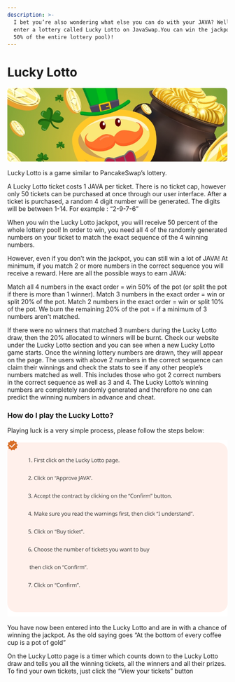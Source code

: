 ```yaml
---
description: >-
  I bet you’re also wondering what else you can do with your JAVA? Well, you can
  enter a lottery called Lucky Lotto on JavaSwap.You can win the jackpot (up to
  50% of the entire lottery pool)!
---
```


# Lucky Lotto

![](../.gitbook/assets/grupo-1066.jpg)

Lucky Lotto is a game similar to PancakeSwap’s lottery.

A Lucky Lotto ticket costs 1 JAVA per ticket. There is no ticket cap, however only 50 tickets can be purchased at once through our user interface. After a ticket is purchased, a random 4 digit number will be generated. The digits will be between 1-14. For example : “2-9-7-6”

When you win the Lucky Lotto jackpot, you will receive 50 percent of the whole lottery pool! In order to win, you need all 4 of the randomly generated numbers on your ticket to match the exact sequence of the 4 winning numbers.

However, even if you don’t win the jackpot, you can still win a lot of JAVA! At minimum, if you match 2 or more numbers in the correct sequence you will receive a reward. Here are all the possible ways to earn JAVA:

Match all 4 numbers in the exact order = win 50% of the pot \(or split the pot if there is more than 1 winner\). Match 3 numbers in the exact order = win or split 20% of the pot. Match 2 numbers in the exact order = win or split 10% of the pot. We burn the remaining 20% of the pot = if a minimum of 3 numbers aren't matched.

If there were no winners that matched 3 numbers during the Lucky Lotto draw, then the 20% allocated to winners will be burnt. Check our website under the Lucky Lotto section and you can see when a new Lucky Lotto game starts. Once the winning lottery numbers are drawn, they will appear on the page. The users with above 2 numbers in the correct sequence can claim their winnings and check the stats to see if any other people’s numbers matched as well. This includes those who got 2 correct numbers in the correct sequence as well as 3 and 4. The Lucky Lotto’s winning numbers are completely randomly generated and therefore no one can predict the winning numbers in advance and cheat.

### How do I play the Lucky Lotto?

Playing luck is a very simple process, please follow the steps below:

![](../.gitbook/assets/grupo-1094.svg)

You have now been entered into the Lucky Lotto and are in with a chance of winning the jackpot. As the old saying goes “At the bottom of every coffee cup is a pot of gold”

 On the Lucky Lotto page is a timer which counts down to the Lucky Lotto draw and tells you all the winning tickets, all the winners and all their prizes. To find your own tickets, just click the “View your tickets” button


